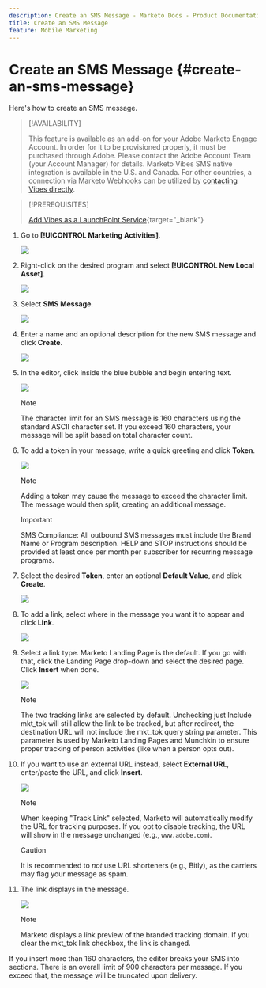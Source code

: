 ```yaml
---
description: Create an SMS Message - Marketo Docs - Product Documentation
title: Create an SMS Message
feature: Mobile Marketing
---
```

# Create an SMS Message {#create-an-sms-message}

Here's how to create an SMS message.

>[!AVAILABILITY]
>
>This feature is available as an add-on for your Adobe Marketo Engage Account. In order for it to be provisioned properly, it must be purchased through Adobe. Please contact the Adobe Account Team (your Account Manager) for details. Marketo Vibes SMS native integration is available in the U.S. and Canada. For other countries, a connection via Marketo Webhooks can be utilized by [contacting Vibes directly](https://www.vibes.com/talk-to-sales).

>[!PREREQUISITES]
>
>[Add Vibes as a LaunchPoint Service](/help/marketo/product-docs/mobile-marketing/admin/add-vibes-as-a-launchpoint-service.md){target="_blank"}

1. Go to **[!UICONTROL Marketing Activities]**.

   ![](assets/create-an-sms-message-1.png)

1. Right-click on the desired program and select **[!UICONTROL New Local Asset]**.

   ![](assets/create-an-sms-message-2.png)

1. Select **SMS Message**.

   ![](assets/create-an-sms-message-3.png)

1. Enter a name and an optional description for the new SMS message and click **Create**.

   ![](assets/create-an-sms-message-4.png)

1. In the editor, click inside the blue bubble and begin entering text.

   ![](assets/create-an-sms-message-5.png)

   >[!NOTE]
   >
   >The character limit for an SMS message is 160 characters using the standard ASCII character set. If you exceed 160 characters, your message will be split based on total character count.

1. To add a token in your message, write a quick greeting and click **Token**.

   ![](assets/create-an-sms-message-6.png)

   >[!NOTE]
   >
   >Adding a token may cause the message to exceed the character limit. The message would then split, creating an additional message.

   >[!IMPORTANT]
   >
   >SMS Compliance: All outbound SMS messages must include the Brand Name or Program description. HELP and STOP instructions should be provided at least once per month per subscriber for recurring message programs.

1. Select the desired **Token**, enter an optional **Default Value**, and click **Create**.

   ![](assets/create-an-sms-message-7.png)

1. To add a link, select where in the message you want it to appear and click **Link**.

   ![](assets/create-an-sms-message-8.png)

1. Select a link type. Marketo Landing Page is the default. If you go with that, click the Landing Page drop-down and select the desired page. Click **Insert** when done.

   ![](assets/create-an-sms-message-9.png)

   >[!NOTE]
   >
   >The two tracking links are selected by default. Unchecking just Include mkt_tok will still allow the link to be tracked, but after redirect, the destination URL will not include the mkt_tok query string parameter. This parameter is used by Marketo Landing Pages and Munchkin to ensure proper tracking of person activities (like when a person opts out).

1. If you want to use an external URL instead, select **External URL**, enter/paste the URL, and click **Insert**.

   ![](assets/create-an-sms-message-10.png)

   >[!NOTE]
   >
   >When keeping "Track Link" selected, Marketo will automatically modify the URL for tracking purposes. If you opt to disable tracking, the URL will show in the message unchanged (e.g., `www.adobe.com`).

   >[!CAUTION]
   >
   >It is recommended to _not_ use URL shorteners (e.g., Bitly), as the carriers may flag your message as spam. 

1. The link displays in the message.

   ![](assets/create-an-sms-message-11.png)

   >[!NOTE]
   >
   >Marketo displays a link preview of the branded tracking domain. If you clear the mkt_tok link checkbox, the link is changed. 

If you insert more than 160 characters, the editor breaks your SMS into sections. There is an overall limit of 900 characters per message. If you exceed that, the message will be truncated upon delivery.
